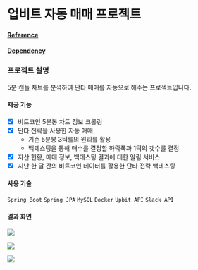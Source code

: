 # 업비트 자동 매매 프로젝트

#### [Reference](https://github.com/WooSungHwan/demo-coin)
#### [Dependency](https://github.com/WooSungHwan/trader-common)

### 프로젝트 설명
5분 캔들 차트를 분석하여 단타 매매를 자동으로 해주는 프로젝트입니다.

#### 제공 기능
- [X] 비트코인 5분봉 차트 정보 크롤링
- [X] 단타 전략을 사용한 자동 매매
  - 기존 5분봉 3틱룰의 원리를 활용
  - 백테스팅을 통해 매수를 결정할 하락폭과 1틱의 갯수를 결정
- [X] 자산 현황, 매매 정보, 백테스팅 결과에 대한 알림 서비스
- [X] 지난 한 달 간의 비트코인 데이터를 활용한 단타 전략 백테스팅

#### 사용 기술
`Spring Boot` `Spring JPA` `MySQL` `Docker` `Upbit API` `Slack API`


#### 결과 화면

![](https://velog.velcdn.com/images/y005/post/1ed7b273-8f74-4518-af5e-8b4af720d00b/image.png)

![](https://velog.velcdn.com/images/y005/post/490a4d10-b59f-4c39-a0ac-98b68e01264c/image.png)

![](https://velog.velcdn.com/images/y005/post/1b828a0b-7956-4903-87ff-57bcd5280611/image.png)

